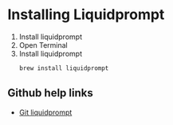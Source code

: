 # Installing Liquidprompt

1. Install liquidprompt
2. Open Terminal
3. Install liquidprompt
    ```bash
    brew install liquidprompt
    ```

## Github help links

* [Git liquidprompt](https://github.com/nojhan/liquidprompt)